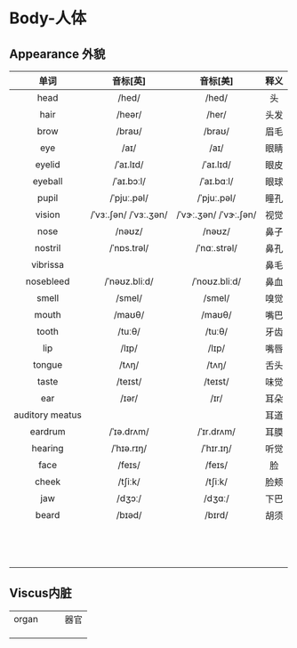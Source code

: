 # Body-人体

## Appearance 外貌

|      单词       |       音标[英]        |       音标[美]        | 释义 |
| :-------------: | :-------------------: | :-------------------: | :--: |
|      head       |         /hed/         |         /hed/         |  头  |
|      hair       |        /heər/         |         /her/         | 头发 |
|      brow       |        /braʊ/         |        /braʊ/         | 眉毛 |
|       eye       |         /aɪ/          |         /aɪ/          | 眼睛 |
|     eyelid      |       /ˈaɪ.lɪd/       |       /ˈaɪ.lɪd/       | 眼皮 |
|     eyeball     |      /ˈaɪ.bɔːl/       |      /ˈaɪ.bɑːl/       | 眼球 |
|      pupil      |      /ˈpjuː.pəl/      |      /ˈpjuː.pəl/      | 瞳孔 |
|     vision      | /ˈvɜː.ʃən/ /ˈvɜː.ʒən/ | /ˈvɝː.ʒən/ /ˈvɝː.ʃən/ | 视觉 |
|      nose       |        /nəʊz/         |        /nəʊz/         | 鼻子 |
|     nostril     |      /ˈnɒs.trəl/      |     /ˈnɑː.strəl/      | 鼻孔 |
|    vibrissa     |                       |                       | 鼻毛 |
|    nosebleed    |     /ˈnəʊz.bliːd/     |     /ˈnoʊz.bliːd/     | 鼻血 |
|      smell      |        /smel/         |        /smel/         | 嗅觉 |
|      mouth      |        /maʊθ/         |        /maʊθ/         | 嘴巴 |
|      tooth      |        /tuːθ/         |        /tuːθ/         | 牙齿 |
|       lip       |         /lɪp/         |         /lɪp/         | 嘴唇 |
|     tongue      |         /tʌŋ/         |         /tʌŋ/         | 舌头 |
|      taste      |        /teɪst/        |        /teɪst/        | 味觉 |
|       ear       |         /ɪər/         |         /ɪr/          | 耳朵 |
| auditory meatus |                       |                       | 耳道 |
|     eardrum     |      /ˈɪə.drʌm/       |      /ˈɪr.drʌm/       | 耳膜 |
|     hearing     |      /ˈhɪə.rɪŋ/       |       /ˈhɪr.ɪŋ/       | 听觉 |
|      face       |        /feɪs/         |        /feɪs/         |  脸  |
|      cheek      |        /tʃiːk/        |        /tʃiːk/        | 脸颊 |
|       jaw       |        /dʒɔː/         |        /dʒɑː/         | 下巴 |
|      beard      |        /bɪəd/         |        /bɪrd/         | 胡须 |
|                 |                       |                       |      |
|                 |                       |                       |      |
|                 |                       |                       |      |
|                 |                       |                       |      |
|                 |                       |                       |      |
|                 |                       |                       |      |
|                 |                       |                       |      |
|                 |                       |                       |      |
|                 |                       |                       |      |
|                 |                       |                       |      |
|                 |                       |                       |      |
|                 |                       |                       |      |
|                 |                       |                       |      |

## Viscus内脏

|       |      |      |      |
| :---: | :--: | ---- | :--: |
| organ |      |      | 器官 |
|       |      |      |      |
|       |      |      |      |
|       |      |      |      |





